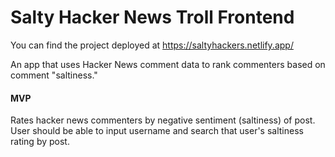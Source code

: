 # Salty Hacker News Troll Frontend

You can find the project deployed at https://saltyhackers.netlify.app/

An app that uses Hacker News comment data to rank commenters based on comment "saltiness."

#### MVP

Rates hacker news commenters by negative sentiment (saltiness) of post. User should be able to input username and search that user's
saltiness rating by post.
